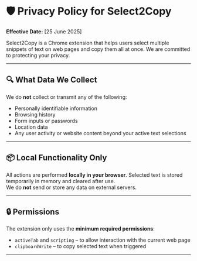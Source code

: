 # 🛡️ Privacy Policy for Select2Copy  
**Effective Date:** [25 June 2025]  

Select2Copy is a Chrome extension that helps users select multiple snippets of text on web pages and copy them all at once. We are committed to protecting your privacy.

---

## 🔍 What Data We Collect

We do **not** collect or transmit any of the following:

- Personally identifiable information  
- Browsing history  
- Form inputs or passwords  
- Location data  
- Any user activity or website content beyond your active text selections  

---

## 📦 Local Functionality Only

All actions are performed **locally in your browser**. Selected text is stored temporarily in memory and cleared after use.  
We do **not** send or store any data on external servers.

---

## 🔒 Permissions

The extension only uses the **minimum required permissions**:

- `activeTab` and `scripting` – to allow interaction with the current web page  
- `clipboardWrite` – to copy selected text when triggered  

---

